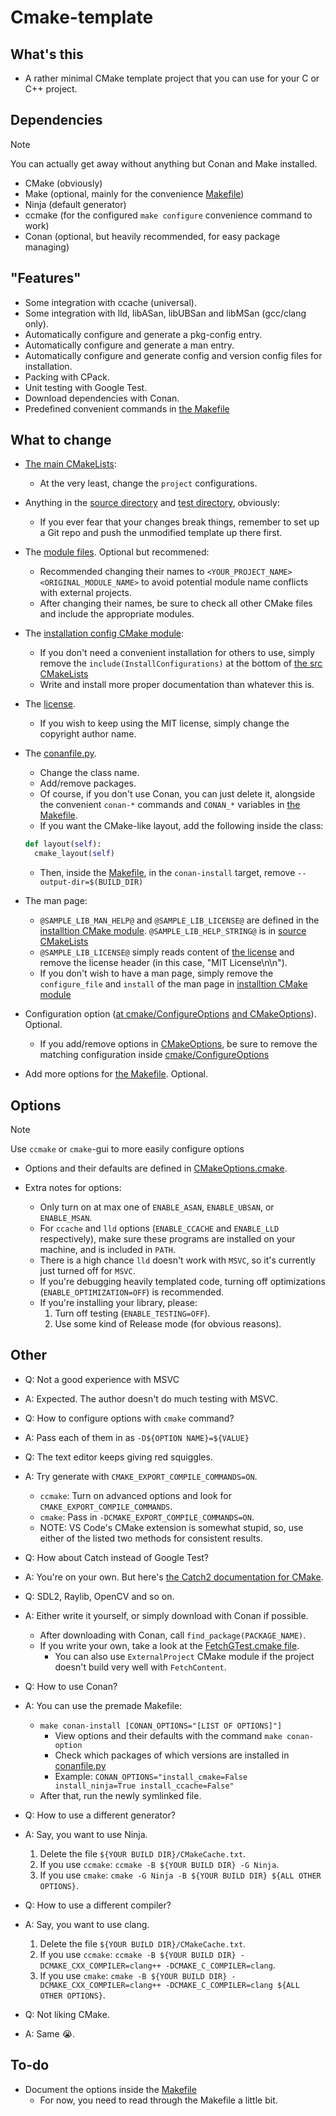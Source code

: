 # Cmake-template

## What's this

- A rather minimal CMake template project that you can use for your C or C++ project.

## Dependencies

> [!NOTE]
> You can actually get away without anything but Conan and Make installed.

- CMake (obviously)
- Make (optional, mainly for the convenience [Makefile](./Makefile))
- Ninja (default generator)
- ccmake (for the configured `make configure` convenience command to work)
- Conan (optional, but heavily recommended, for easy package managing)

## "Features"

- Some integration with ccache (universal).
- Some integration with lld, libASan, libUBSan and libMSan (gcc/clang only).
- Automatically configure and generate a pkg-config entry.
- Automatically configure and generate a man entry.
- Automatically configure and generate config and version config files for installation.
- Packing with CPack.
- Unit testing with Google Test.
- Download dependencies with Conan.
- Predefined convenient commands in [the Makefile](./Makefile)

## What to change

- [The main CMakeLists](./CMakeLists.txt):
  - At the very least, change the `project` configurations.

- Anything in the [source directory](./src/) and [test directory](./test/), obviously:
  - If you ever fear that your changes break things, remember to set up a Git
  repo and push the unmodified template up there first.

- The [module files](./cmake). Optional but recommened:
  - Recommended changing their names to `<YOUR_PROJECT_NAME><ORIGINAL_MODULE_NAME>`
  to avoid potential module name conflicts with external projects.
  - After changing their names, be sure to check all other CMake files and include
  the appropriate modules.

- The [installation config CMake module](./cmake/InstallConfigurations.cmake):
  - If you don't need a convenient installation for others to use, simply remove
  the `include(InstallConfigurations)` at the bottom of [the src CMakeLists](./src/CMakeLists.txt)
  - Write and install more proper documentation than whatever this is.

- The [license](./LICENSE).
  - If you wish to keep using the MIT license, simply change the copyright
  author name.

- The [conanfile.py](./conanfile.py).
  - Change the class name.
  - Add/remove packages.
  - Of course, if you don't use Conan, you can just delete it, alongside the
  convenient `conan-*` commands and `CONAN_*` variables in [the Makefile](./Makefile).
  - If you want the CMake-like layout, add the following inside the class:

  ```python
  def layout(self):
    cmake_layout(self)
  ```

  - Then, inside the [Makefile](./Makefile), in the `conan-install` target, remove
  `--output-dir=$(BUILD_DIR)`

- The man page:
  - `@SAMPLE_LIB_MAN_HELP@` and `@SAMPLE_LIB_LICENSE@` are defined in the
  [installtion CMake module](./cmake/InstallConfigurations.cmake). `@SAMPLE_LIB_HELP_STRING@`
  is in [source CMakeLists](./src/CMakeLists.txt)
  - `@SAMPLE_LIB_LICENSE@` simply reads content of [the license](./LICENSE) and
  remove the license header (in this case, "MIT License\n\n").
  - If you don't wish to have a man page, simply remove the
  `configure_file` and `install` of the man page in
  [installtion CMake module](./cmake/InstallConfigurations.cmake)

- Configuration option ([at cmake/ConfigureOptions](./cmake/ConfigureOptions.cmake)
[and CMakeOptions](./CMakeOptions.cmake)). Optional.
  - If you add/remove options in [CMakeOptions](./CMakeOptions.cmake), be sure to
  remove the matching configuration inside [cmake/ConfigureOptions](./cmake/ConfigureOptions.cmake)

- Add more options for [the Makefile](./Makefile). Optional.

## Options

> [!NOTE]
> Use `ccmake` or `cmake`-gui to more easily configure options

- Options and their defaults are defined in [CMakeOptions.cmake](./CMakeOptions.cmake).

- Extra notes for options:
  - Only turn on at max one of `ENABLE_ASAN`, `ENABLE_UBSAN`, or `ENABLE_MSAN`.
  - For `ccache` and `lld` options (`ENABLE_CCACHE` and `ENABLE_LLD` respectively),
  make sure these programs are installed on your machine, and is included in `PATH`.
  - There is a high chance `lld` doesn't work with `MSVC`, so it's currently just
  turned off for `MSVC`.
  - If you're debugging heavily templated code, turning off optimizations
  (`ENABLE_OPTIMIZATION=OFF`) is recommended.
  - If you're installing your library, please:
    1. Turn off testing (`ENABLE_TESTING=OFF`).
    2. Use some kind of Release mode (for obvious reasons).

## Other

- Q: Not a good experience with MSVC
- A: Expected. The author doesn't do much testing with MSVC.

- Q: How to configure options with `cmake` command?
- A: Pass each of them in as `-D${OPTION NAME}=${VALUE}`

- Q: The text editor keeps giving red squiggles.
- A: Try generate with `CMAKE_EXPORT_COMPILE_COMMANDS=ON`.
  - `ccmake`: Turn on advanced options and look for `CMAKE_EXPORT_COMPILE_COMMANDS`.
  - `cmake`: Pass in `-DCMAKE_EXPORT_COMPILE_COMMANDS=ON`.
  - NOTE: VS Code's CMake extension is somewhat stupid, so,
  use either of the listed two methods for consistent results.

- Q: How about Catch instead of Google Test?
- A: You're on your own. But here's [the Catch2 documentation for CMake](https://github.com/catchorg/Catch2/blob/devel/docs/cmake-integration.md#top).

- Q: SDL2, Raylib, OpenCV and so on.
- A: Either write it yourself, or simply download with Conan if possible.
  - After downloading with Conan, call `find_package(PACKAGE_NAME)`.
  - If you write your own, take a look at the [FetchGTest.cmake file](./cmake/FetchGTest.cmake).
    - You can also use `ExternalProject` CMake module if the project doesn't
    build very well with `FetchContent`.

- Q: How to use Conan?
- A: You can use the premade Makefile:
  - `make conan-install [CONAN_OPTIONS="[LIST OF OPTIONS]"]`
    - View options and their defaults with the command `make conan-option`
    - Check which packages of which versions are installed in [conanfile.py](./conanfile.py)
    - Example: `CONAN_OPTIONS="install_cmake=False install_ninja=True install_ccache=False"`
  - After that, run the newly symlinked file.

- Q: How to use a different generator?
- A: Say, you want to use Ninja.
  1. Delete the file `${YOUR BUILD DIR}/CMakeCache.txt`.
  2. If you use `ccmake`: `ccmake -B ${YOUR BUILD DIR} -G Ninja`.
  3. If you use `cmake`: `cmake -G Ninja -B ${YOUR BUILD DIR} ${ALL OTHER OPTIONS}`.

- Q: How to use a different compiler?
- A: Say, you want to use clang.
  1. Delete the file `${YOUR BUILD DIR}/CMakeCache.txt`.
  2. If you use `ccmake`:
  `ccmake -B ${YOUR BUILD DIR} -DCMAKE_CXX_COMPILER=clang++ -DCMAKE_C_COMPILER=clang`.
  3. If you use `cmake`:
  `cmake -B ${YOUR BUILD DIR}
  -DCMAKE_CXX_COMPILER=clang++ -DCMAKE_C_COMPILER=clang ${ALL OTHER OPTIONS}`.

- Q: Not liking CMake.
- A: Same :sob:.

## To-do

- Document the options inside the [Makefile](./Makefile)
  - For now, you need to read through the Makefile a little bit.
